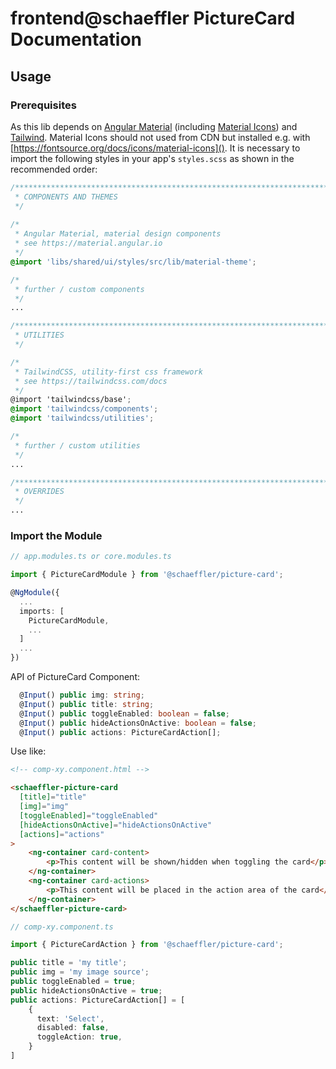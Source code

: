 # frontend@schaeffler PictureCard Documentation
## Usage

### Prerequisites

As this lib depends on [Angular Material](https://material.angular.io) (including [Material Icons](https://fonts.google.com/icons)) and [Tailwind](https://tailwindcss.com/docs). Material Icons should not used from CDN but installed e.g. with [https://fontsource.org/docs/icons/material-icons](). It is necessary to import the following styles in your app's `styles.scss` as shown in the recommended order:

``` scss
/***************************************************************************************************
 * COMPONENTS AND THEMES
 */
 
/*
 * Angular Material, material design components
 * see https://material.angular.io
 */
@import 'libs/shared/ui/styles/src/lib/material-theme';

/*
 * further / custom components
 */
...

/***************************************************************************************************
 * UTILITIES
 */

/*
 * TailwindCSS, utility-first css framework
 * see https://tailwindcss.com/docs
 */
@import 'tailwindcss/base';
@import 'tailwindcss/components';
@import 'tailwindcss/utilities';

/*
 * further / custom utilities
 */
...

/***************************************************************************************************
 * OVERRIDES
 */ 
...
```

### Import the Module

```typescript
// app.modules.ts or core.modules.ts

import { PictureCardModule } from '@schaeffler/picture-card';

@NgModule({
  ...
  imports: [
    PictureCardModule,
    ...
  ]
  ...
})
```

API of PictureCard Component:

```typescript
  @Input() public img: string;
  @Input() public title: string;
  @Input() public toggleEnabled: boolean = false;
  @Input() public hideActionsOnActive: boolean = false;
  @Input() public actions: PictureCardAction[];
```

Use like:

```html
<!-- comp-xy.component.html -->

<schaeffler-picture-card
  [title]="title"
  [img]="img"
  [toggleEnabled]="toggleEnabled"
  [hideActionsOnActive]="hideActionsOnActive"
  [actions]="actions"
>
    <ng-container card-content>
        <p>This content will be shown/hidden when toggling the card</p>
    </ng-container>
    <ng-container card-actions>
        <p>This content will be placed in the action area of the card</p>
    </ng-container>
</schaeffler-picture-card>
```

```typescript
// comp-xy.component.ts

import { PictureCardAction } from '@schaeffler/picture-card';

public title = 'my title';
public img = 'my image source';
public toggleEnabled = true;
public hideActionsOnActive = true;
public actions: PictureCardAction[] = [
    {
      text: 'Select',
      disabled: false,
      toggleAction: true,
    }
]
```

